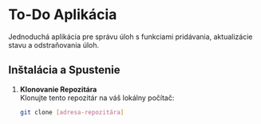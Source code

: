 # To-Do Aplikácia

Jednoduchá aplikácia pre správu úloh s funkciami pridávania, aktualizácie stavu a odstraňovania úloh.

## Inštalácia a Spustenie

1. **Klonovanie Repozitára**  
   Klonujte tento repozitár na váš lokálny počítač:
   ```bash
   git clone [adresa-repozitára]
   ```
